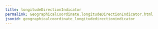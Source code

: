 ```yaml
---
title: longitudeDirectionIndicator
permalink: GeographicalCoordinate.longitudeDirectionIndicator.html
jsonid: geographicalcoordinate_longitudedirectionindicator
---
```

